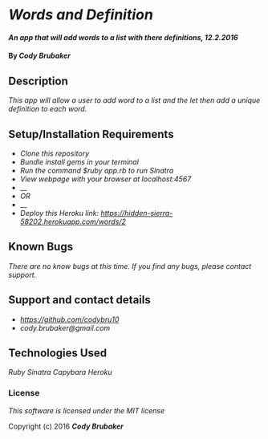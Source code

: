 # _Words and Definition_

#### _An app that will add words to a list with there definitions, 12.2.2016_

#### By _**Cody Brubaker**_

## Description

_This app will allow a user to add word to a list and the let then add a unique definition to each word._

## Setup/Installation Requirements

* _Clone this repository_
* _Bundle install gems in your terminal_
* _Run the command $ruby app.rb to run Sinatra_
* _View webpage with your browser at localhost:4567_
* __
* _OR_
* __
* _Deploy this Heroku link: https://hidden-sierra-58202.herokuapp.com/words/2_

## Known Bugs

_There are no know bugs at this time. If you find any bugs, please contact support._

## Support and contact details

* _https://github.com/codybru10_
* _cody.brubaker@gmail.com_

## Technologies Used

_Ruby_
_Sinatra_
_Capybara_
_Heroku_

### License

*This software is licensed under the MIT license*

Copyright (c) 2016 **_Cody Brubaker_**
